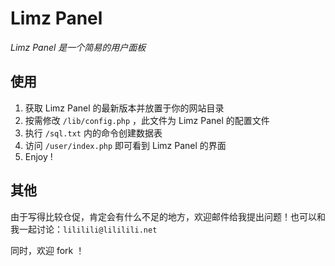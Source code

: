 # Limz Panel
_Limz Panel 是一个简易的用户面板_

## 使用
 1.  获取 Limz Panel 的最新版本并放置于你的网站目录
 2.  按需修改 `/lib/config.php` ，此文件为 Limz Panel 的配置文件
 3.  执行 `/sql.txt` 内的命令创建数据表
 3.  访问 `/user/index.php` 即可看到 Limz Panel 的界面
 4.  Enjoy !

## 其他
由于写得比较仓促，肯定会有什么不足的地方，欢迎邮件给我提出问题！也可以和我一起讨论：`lililili@lililili.net`

同时，欢迎 fork ！